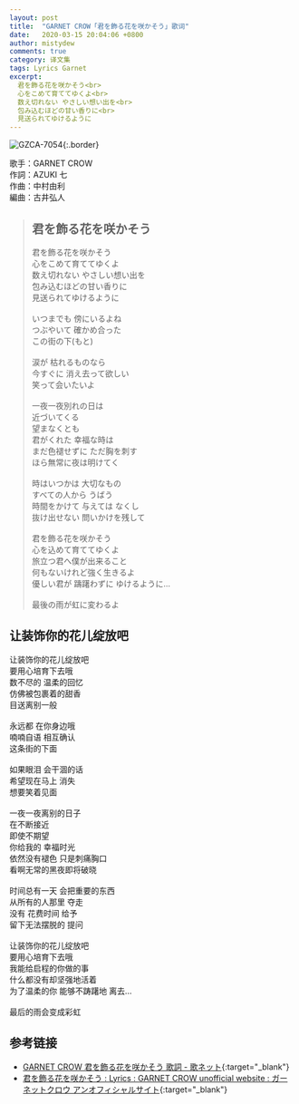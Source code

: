 ```yaml
---
layout: post
title:  "GARNET CROW「君を飾る花を咲かそう」歌词"
date:   2020-03-15 20:04:06 +0800
author: mistydew
comments: true
category: 译文集
tags: Lyrics Garnet
excerpt:
  君を飾る花を咲かそう<br>
  心をこめて育ててゆくよ<br>
  数え切れない やさしい想い出を<br>
  包み込むほどの甘い香りに<br>
  見送られてゆけるように
---
```

![GZCA-7054](https://ganekuro.github.io/images/discography/single/GZCA-7054.jpg){:.border}

歌手：GARNET CROW<br>
作詞：AZUKI 七<br>
作曲：中村由利<br>
編曲：古井弘人

<blockquote class="original">
  <h2>君を飾る花を咲かそう</h2>
  <p>
    君を飾る花を咲かそう<br>
    心をこめて育ててゆくよ<br>
    数え切れない やさしい想い出を<br>
    包み込むほどの甘い香りに<br>
    見送られてゆけるように<br>
    <br>
    いつまでも 傍にいるよね<br>
    つぶやいて 確かめ合った<br>
    この街の下(もと)<br>
    <br>
    涙が 枯れるものなら<br>
    今すぐに 消え去って欲しい<br>
    笑って会いたいよ<br>
    <br>
    一夜一夜別れの日は<br>
    近づいてくる<br>
    望まなくとも<br>
    君がくれた 幸福な時は<br>
    まだ色褪せずに ただ胸を刺す<br>
    ほら無常に夜は明けてく<br>
    <br>
    時はいつかは 大切なもの<br>
    すべての人から うばう<br>
    時間をかけて 与えては なくし<br>
    抜け出せない 問いかけを残して<br>
    <br>
    君を飾る花を咲かそう<br>
    心を込めて育ててゆくよ<br>
    旅立つ君へ僕が出来ること<br>
    何もないけれど強く生きるよ<br>
    優しい君が 躊躇わずに ゆけるように…<br>
    <br>
    最後の雨が虹に変わるよ
  </p>
</blockquote>

<div class="translation">
  <h2>让装饰你的花儿绽放吧</h2>
  <p>
    让装饰你的花儿绽放吧<br>
    要用心培育下去哦<br>
    数不尽的 温柔的回忆<br>
    仿佛被包裹着的甜香<br>
    目送离别一般<br>
    <br>
    永远都 在你身边哦<br>
    喃喃自语 相互确认<br>
    这条街的下面<br>
    <br>
    如果眼泪 会干涸的话<br>
    希望现在马上 消失<br>
    想要笑着见面<br>
    <br>
    一夜一夜离别的日子<br>
    在不断接近<br>
    即使不期望<br>
    你给我的 幸福时光<br>
    依然没有褪色 只是刺痛胸口<br>
    看啊无常的黑夜即将破晓<br>
    <br>
    时间总有一天 会把重要的东西<br>
    从所有的人那里 夺走<br>
    没有 花费时间 给予<br>
    留下无法摆脱的 提问<br>
    <br>
    让装饰你的花儿绽放吧<br>
    要用心培育下去哦<br>
    我能给启程的你做的事<br>
    什么都没有却坚强地活着<br>
    为了温柔的你 能够不踌躇地 离去…<br>
    <br>
    最后的雨会变成彩虹
  </p>
</div>

## 参考链接

* [GARNET CROW 君を飾る花を咲かそう 歌詞 - 歌ネット](https://www.uta-net.com/song/19180/){:target="_blank"}
* [君を飾る花を咲かそう : Lyrics : GARNET CROW unofficial website : ガーネットクロウ アンオフィシャルサイト](https://ganekuro.github.io/lyrics/original/Kimi-wo-Kazaru-Hana-wo-Sakasou.html){:target="_blank"}
